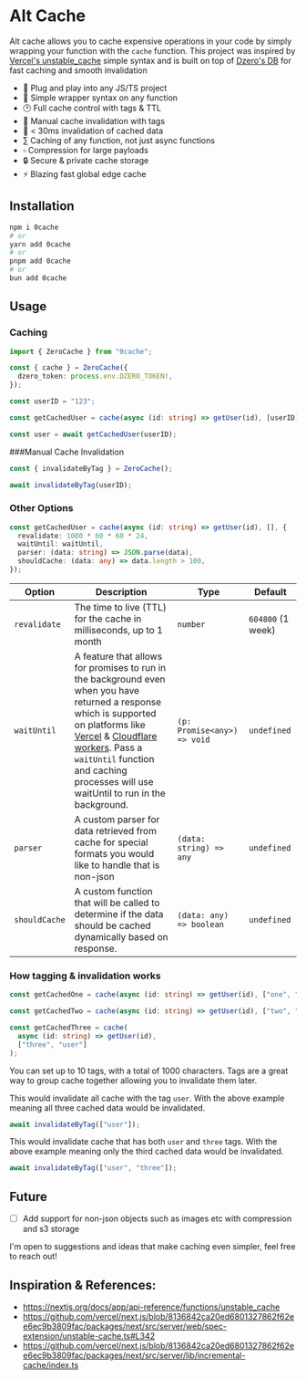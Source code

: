 # Alt Cache

Alt cache allows you to cache expensive operations in your code by simply wrapping your function with the `cache` function. This project was inspired by [Vercel's unstable_cache](https://nextjs.org/docs/app/api-reference/functions/unstable_cache) simple syntax and is built on top of [Dzero's DB](https://dzero.dev) for fast caching and smooth invalidation

- 🔌 Plug and play into any JS/TS project
- 🎯 Simple wrapper syntax on any function
- 🕑 Full cache control with tags & TTL
- 🔄 Manual cache invalidation with tags
- 🚫 < 30ms invalidation of cached data
- ∑ Caching of any function, not just async functions
- ▫︎ Compression for large payloads
- 🔒 Secure & private cache storage
- ⚡ Blazing fast global edge cache

## Installation

```bash
npm i 0cache
# or
yarn add 0cache
# or
pnpm add 0cache
# or
bun add 0cache
```

## Usage

### Caching

```ts
import { ZeroCache } from "0cache";

const { cache } = ZeroCache({
  dzero_token: process.env.DZERO_TOKEN!,
});

const userID = "123";

const getCachedUser = cache(async (id: string) => getUser(id), [userID]);

const user = await getCachedUser(userID);
```

###Manual Cache Invalidation

```ts
const { invalidateByTag } = ZeroCache();

await invalidateByTag(userID);
```

### Other Options

```ts
const getCachedUser = cache(async (id: string) => getUser(id), [], {
  revalidate: 1000 * 60 * 60 * 24, 
  waitUntil: waitUntil, 
  parser: (data: string) => JSON.parse(data),
  shouldCache: (data: any) => data.length > 100,
});
```

| Option | Description | Type | Default |
| ------------- | ---------------------------- | ---------------------------- | ---------------------------- |
| `revalidate`  | The time to live (TTL) for the cache in milliseconds, up to 1 month | `number` | `604800` (1 week) |
| `waitUntil`   | A feature that allows for promises to run in the background even when you have returned a response which is supported on platforms like [Vercel](https://vercel.com/docs/functions/vercel-functions-package#waituntil) & [Cloudflare workers](https://developers.cloudflare.com/workers/runtime-apis/context/#waituntil). Pass a `waitUntil` function and caching processes will use waitUntil to run in the background. | `(p: Promise<any>) => void` | `undefined` |
| `parser`      | A custom parser for data retrieved from cache for special formats you would like to handle that is non-json  | `(data: string) => any` | `undefined` |
| `shouldCache` | A custom function that will be called to determine if the data should be cached dynamically based on response. | `(data: any) => boolean` | `undefined` |

### How tagging & invalidation works

```ts
const getCachedOne = cache(async (id: string) => getUser(id), ["one", "user"]);

const getCachedTwo = cache(async (id: string) => getUser(id), ["two", "user"]);

const getCachedThree = cache(
  async (id: string) => getUser(id),
  ["three", "user"]
);
```

You can set up to 10 tags, with a total of 1000 characters. Tags are a great way to group cache together allowing you to invalidate them later.

This would invalidate all cache with the tag `user`. With the above example meaning all three cached data would be invalidated.

```ts
await invalidateByTag(["user"]);
```

This would invalidate cache that has both `user` and `three` tags. With the above example meaning only the third cached data would be invalidated.

```ts
await invalidateByTag(["user", "three"]);
```

## Future

- [ ] Add support for non-json objects such as images etc with compression and s3 storage

I'm open to suggestions and ideas that make caching even simpler, feel free to reach out!

## Inspiration & References:

- https://nextjs.org/docs/app/api-reference/functions/unstable_cache
- https://github.com/vercel/next.js/blob/8136842ca20ed6801327862f62ee6ec9b3809fac/packages/next/src/server/web/spec-extension/unstable-cache.ts#L342
- https://github.com/vercel/next.js/blob/8136842ca20ed6801327862f62ee6ec9b3809fac/packages/next/src/server/lib/incremental-cache/index.ts
